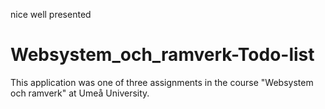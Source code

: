 nice well presented
# Websystem_och_ramverk-Todo-list
This application was one of three assignments 
in the course "Websystem och ramverk" at Umeå University.
